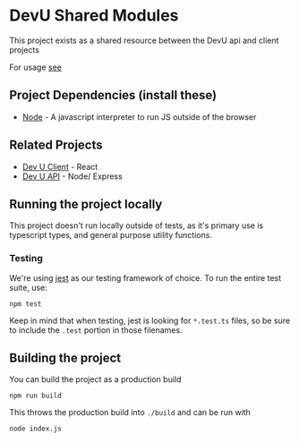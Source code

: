 # DevU Shared Modules

This project exists as a shared resource between the DevU api and client projects

For usage [see](/devU-shared/README.md#devu-shared-modules)

## Project Dependencies (install these)

- [Node](https://nodejs.org/en/) - A javascript interpreter to run JS outside of the browser

## Related Projects

- [Dev U Client](https://github.com/UBAutograding/devU-client) - React
- [Dev U API](https://github.com/UBAutograding/devU-api) - Node/ Express

## Running the project locally

This project doesn't run locally outside of tests, as it's primary use is typescript types, and general purpose utility functions.

### Testing

We're using [jest](https://jestjs.io/docs/getting-started) as our testing framework of choice. To run the entire test suite, use:

```
npm test
```

Keep in mind that when testing, jest is looking for `*.test.ts` files, so be sure to include the `.test` portion in those filenames.

## Building the project

You can build the project as a production build

```
npm run build
```

This throws the production build into `./build` and can be run with

```
node index.js
```
